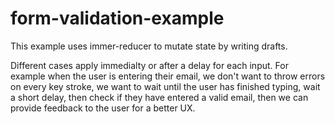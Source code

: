 # form-validation-example

This example uses immer-reducer to mutate state by writing drafts.

Different cases apply immedialty or after a delay for each input. For example when the user is entering their email, we don't want to throw errors on every key stroke, we want to wait until the user has finished typing, wait a short delay, then check if they have entered a valid email, then we can provide feedback to the user for a better UX.
